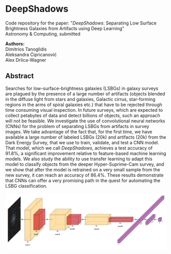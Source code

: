 # DeepShadows
Code repository for the paper: "*DeepShadows*: Separating Low Surface Brightness Galaxies from Artifacts using Deep Learning"\
Astronomy & Computing, submitted

**Authors:**\
Dimitrios Tanoglidis\
Aleksandra Ćipricanović\
Alex Drlica-Wagner

## Abstract 

Searches for low-surface-brightness galaxies (LSBGs) in galaxy surveys are plagued by the presence of a large number of artifacts (objects blended in the diffuse light from stars and galaxies, Galactic cirrus, star-forming regions in the arms of spiral galaxies etc.) that have to be rejected through time consuming visual inspection. In future surveys, which are expected to collect petabytes of data and detect billions of objects, such an approach will not be feasible. We investigate the use of convolutional neural networks (CNNs) for the problem of separating LSBGs from artifacts in survey images. We take advantage of the fact that, for the first time, we have available a large number of labeled LSBGs (20k) and artifacts (20k) from the Dark Energy Survey, that we use to train, validate, and test a CNN model. That model, which we call *DeepShadows*, achieves a test accuracy of 91.8%, a significant improvement relative to feature-based machine learning models. We also study the ability to use transfer learning to adapt this model to classify objects from the deeper Hyper-Suprime-Cam survey, and we show that after the model is retrained on a very small sample from the new survey, it can reach an accuracy of 86.4%. These results demonstrate that CNNs can offer a very promising path in the quest for automating the LSBG classification.


![Architecture of DeepShadows](DeepShadows.png)

